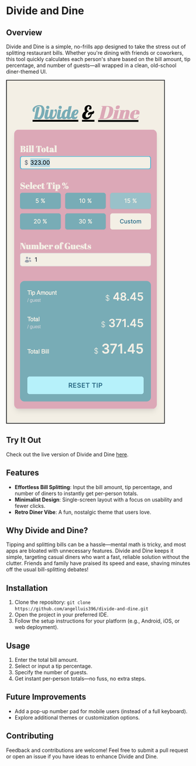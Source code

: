 # Divide and Dine

## Overview
Divide and Dine is a simple, no-frills app designed to take the stress out of splitting restaurant bills. Whether you're dining with friends or coworkers, this tool quickly calculates each person's share based on the bill amount, tip percentage, and number of guests—all wrapped in a clean, old-school diner-themed UI.

![Divide and Dine Screenshot](images/divideAndDineSS.png)

## Try It Out
Check out the live version of Divide and Dine <a href="https://tiny-florentine-0677b3.netlify.app/" target="_blank">here</a>.

## Features
- **Effortless Bill Splitting**: Input the bill amount, tip percentage, and number of diners to instantly get per-person totals.
- **Minimalist Design**: Single-screen layout with a focus on usability and fewer clicks.
- **Retro Diner Vibe**: A fun, nostalgic theme that users love.

## Why Divide and Dine?
Tipping and splitting bills can be a hassle—mental math is tricky, and most apps are bloated with unnecessary features. Divide and Dine keeps it simple, targeting casual diners who want a fast, reliable solution without the clutter. Friends and family have praised its speed and ease, shaving minutes off the usual bill-splitting debates!

## Installation
1. Clone the repository: `git clone https://github.com/angelluis396/divide-and-dine.git`
2. Open the project in your preferred IDE.
3. Follow the setup instructions for your platform (e.g., Android, iOS, or web deployment).

## Usage
1. Enter the total bill amount.
2. Select or input a tip percentage.
3. Specify the number of guests.
4. Get instant per-person totals—no fuss, no extra steps.

## Future Improvements
- Add a pop-up number pad for mobile users (instead of a full keyboard).
- Explore additional themes or customization options.

## Contributing
Feedback and contributions are welcome! Feel free to submit a pull request or open an issue if you have ideas to enhance Divide and Dine.
